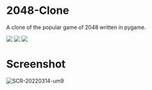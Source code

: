# 2048-Clone
A clone of the popular game of 2048 written in pygame.

![](https://img.shields.io/badge/Python-3776AB?style=flat&logo=python&logoColor=blue&color=white) ![](https://img.shields.io/tokei/lines/github/AJM432/2048-Clone) ![](https://img.shields.io/github/repo-size/AJM432/2048-Clone?style=flat)

# Screenshot
![SCR-20220314-um9](https://user-images.githubusercontent.com/49791407/158291535-67b97682-5926-46a0-8e5b-276724a8a288.png)
